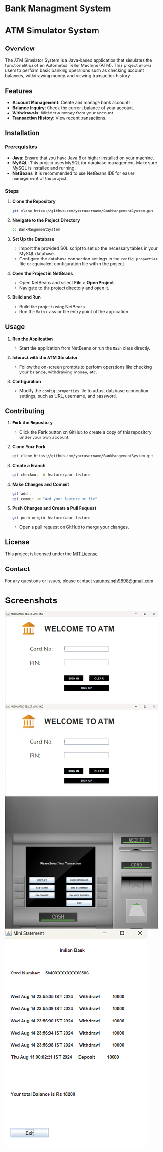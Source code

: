 # Bank Managment System

# ATM Simulator System

## Overview

The ATM Simulator System is a Java-based application that simulates the functionalities of an Automated Teller Machine (ATM). This project allows users to perform basic banking operations such as checking account balances, withdrawing money, and viewing transaction history.

## Features

- **Account Management**: Create and manage bank accounts.
- **Balance Inquiry**: Check the current balance of your account.
- **Withdrawals**: Withdraw money from your account.
- **Transaction History**: View recent transactions.

## Installation

### Prerequisites

- **Java**: Ensure that you have Java 8 or higher installed on your machine.
- **MySQL**: This project uses MySQL for database management. Make sure MySQL is installed and running.
- **NetBeans**: It is recommended to use NetBeans IDE for easier management of the project.

### Steps

1. **Clone the Repository**

   ```bash
   git clone https://github.com/yourusername/BankMangementSystem.git
   ```

2. **Navigate to the Project Directory**

   ```bash
   cd BankMangementSystem
   ```

3. **Set Up the Database**

   - Import the provided SQL script to set up the necessary tables in your MySQL database.
   - Configure the database connection settings in the `config.properties` file or equivalent configuration file within the project.

4. **Open the Project in NetBeans**

   - Open NetBeans and select **File** > **Open Project**.
   - Navigate to the project directory and open it.

5. **Build and Run**

   - Build the project using NetBeans.
   - Run the `Main` class or the entry point of the application.

## Usage

1. **Run the Application**

   - Start the application from NetBeans or run the `Main` class directly.

2. **Interact with the ATM Simulator**

   - Follow the on-screen prompts to perform operations like checking your balance, withdrawing money, etc.

3. **Configuration**

   - Modify the `config.properties` file to adjust database connection settings, such as URL, username, and password.


## Contributing

1. **Fork the Repository**

   - Click the **Fork** button on GitHub to create a copy of this repository under your own account.

2. **Clone Your Fork**

   ```bash
   git clone https://github.com/yourusername/BankMangementSystem.git
   ```

3. **Create a Branch**

   ```bash
   git checkout -b feature/your-feature
   ```

4. **Make Changes and Commit**

   ```bash
   git add .
   git commit -m "Add your feature or fix"
   ```

5. **Push Changes and Create a Pull Request**

   ```bash
   git push origin feature/your-feature
   ```

   - Open a pull request on GitHub to merge your changes.

## License

This project is licensed under the [MIT License](LICENSE).

## Contact

For any questions or issues, please contact varunpsingh9898@gmail.com

# Screenshots
<img src="https://raw.githubusercontent.com/varun19981998/BankMangementSystem/master/Screenshot/Screenshot%202024-08-15%20001317.png">


<img src="https://github.com/varun19981998/BankMangementSystem/blob/master/Screenshot/Screenshot%202024-08-15%20001317.png">



<img src="https://raw.githubusercontent.com/varun19981998/BankMangementSystem/master/Screenshot/Screenshot%202024-08-15%20001514.png">
<img src="https://raw.githubusercontent.com/varun19981998/BankMangementSystem/master/Screenshot/Screenshot%202024-08-15%20001532.png">


